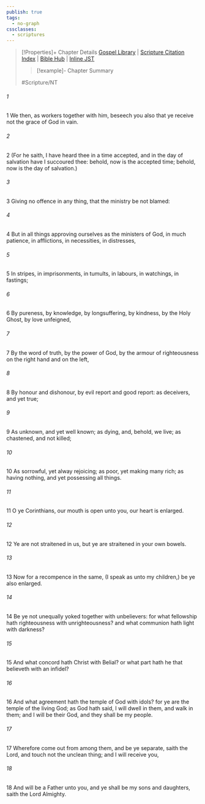 ```yaml
---
publish: true
tags:
  - no-graph
cssclasses:
  - scriptures
---
```

>[!Properties]+ Chapter Details
>[Gospel Library](https://churchofjesuschrist.org/study/scriptures/nt/2-cor/6?lang=eng)    |    [Scripture Citation Index](https://scriptures.byu.edu/#09306::c09306)    |    [Bible Hub](https://biblehub.com/2_corinthians/6.htm)    |    [Inline JST](https://scripturetoolbox.com/html/ic/2Corinthians/6.html)
>>[!example]- Chapter Summary
>> 
> 
>
>#Scripture/NT
###### 1
1 We then, as workers together with him, beseech you also that ye receive not the grace of God in vain.
###### 2
2 (For he saith, I have heard thee in a time accepted, and in the day of salvation have I succoured thee: behold, now is the accepted time; behold, now is the day of salvation.)
###### 3
3 Giving no offence in any thing, that the ministry be not blamed:
###### 4
4 But in all things approving ourselves as the ministers of God, in much patience, in afflictions, in necessities, in distresses,
###### 5
5 In stripes, in imprisonments, in tumults, in labours, in watchings, in fastings;
###### 6
6 By pureness, by knowledge, by longsuffering, by kindness, by the Holy Ghost, by love unfeigned,
###### 7
7 By the word of truth, by the power of God, by the armour of righteousness on the right hand and on the left,
###### 8
8 By honour and dishonour, by evil report and good report: as deceivers, and yet true;
###### 9
9 As unknown, and yet well known; as dying, and, behold, we live; as chastened, and not killed;
###### 10
10 As sorrowful, yet alway rejoicing; as poor, yet making many rich; as having nothing, and yet possessing all things.
###### 11
11 O ye Corinthians, our mouth is open unto you, our heart is enlarged.
###### 12
12 Ye are not straitened in us, but ye are straitened in your own bowels.
###### 13
13 Now for a recompence in the same, (I speak as unto my children,) be ye also enlarged.
###### 14
14 Be ye not unequally yoked together with unbelievers: for what fellowship hath righteousness with unrighteousness? and what communion hath light with darkness?
###### 15
15 And what concord hath Christ with Belial? or what part hath he that believeth with an infidel?
###### 16
16 And what agreement hath the temple of God with idols? for ye are the temple of the living God; as God hath said, I will dwell in them, and walk in them; and I will be their God, and they shall be my people.
###### 17
17 Wherefore come out from among them, and be ye separate, saith the Lord, and touch not the unclean thing; and I will receive you,
###### 18
18 And will be a Father unto you, and ye shall be my sons and daughters, saith the Lord Almighty.
